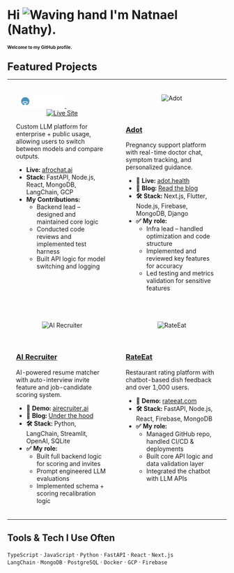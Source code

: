 <h1 align="left">
  Hi <img src="https://media.giphy.com/media/hvRJCLFzcasrR4ia7z/giphy.gif" width="30" alt="Waving hand"/> I'm Natnael (Nathy).<br/>
  <span style="font-size: 10px;">Welcome to my GitHub profile.</span>
</h1>

<table>
  <p><strong style="font-size: 24px;">Featured Projects</strong></p>
  <tr>
    <td width="50%" valign="top" style="padding: 20px;">
      <p align="center">
        <a href="https://github.com/YourLinkHere" target="_blank" title="GitHub Repository">
          <img src="./afrochat-transparent-bg-logo.svg" alt="Repo Link" width="50%"/>
        </a>
        &nbsp;&nbsp;&nbsp;&nbsp;&nbsp;&nbsp;&nbsp;&nbsp;&nbsp;&nbsp;&nbsp;&nbsp;&nbsp;&nbsp;&nbsp;&nbsp;&nbsp;&nbsp;&nbsp;&nbsp;&nbsp;&nbsp;&nbsp;&nbsp;
        <a href="https://afrochat.app" target="_blank" title="Visit Live Site">
          <img src="https://media4.giphy.com/media/v1.Y2lkPTc5MGI3NjExZW40NHBweGkzY3kyNGdxc3lwNGxiem1pcXo0bTRoeDFtNGh1cXkzaCZlcD12MV9pbnRlcm5hbF9naWZfYnlfaWQmY3Q9cw/WT5h7PgVSScLLKtMaS/giphy.gif" alt="Live Site" width="20%"/>
        </a
      </p>
      <p>Custom LLM platform for enterprise + public usage, allowing users to switch between models and compare outputs.</p>
      <ul>
        <li><strong>Live:</strong> <a href="https://afrochat.app">afrochat.ai</a></li>
        <li><strong>Stack:</strong> FastAPI, Node.js, React, MongoDB, LangChain, GCP</li>
        <li><strong>My Contributions:</strong>
          <ul>
            <li>Backend lead – designed and maintained core logic</li>
            <li>Conducted code reviews and implemented test harness</li>
            <li>Built API logic for model switching and logging</li>
          </ul>
        </li>
      </ul>
    </td>
    <td width="50%" valign="top" style="padding: 20px;">
      <p align="center">
        <img src="https://your-image-link.com/adot.png" alt="Adot" width="100%"/>
      </p>
      <br>
      <h3><a href="https://github.com/YourLinkHere">Adot</a></h3>
      <p>Pregnancy support platform with real-time doctor chat, symptom tracking, and personalized guidance.</p>
      <ul>
        <li><strong>🔗 Live:</strong> <a href="https://adot.health">adot.health</a></li>
        <li><strong>📝 Blog:</strong> <a href="https://your-blog-link.com/adot">Read the blog</a></li>
        <li><strong>🛠️ Stack:</strong> Next.js, Flutter, Node.js, Firebase, MongoDB, Django</li>
        <li><strong>✅ My role:</strong>
          <ul>
            <li>Infra lead – handled optimization and code structure</li>
            <li>Implemented and reviewed key features for accuracy</li>
            <li>Led testing and metrics validation for sensitive features</li>
          </ul>
        </li>
      </ul>
    </td>
  </tr>
  <tr>
    <td width="50%" valign="top" style="padding: 20px;">
      <p align="center">
        <img src="https://your-image-link.com/ai-recruiter.png" alt="AI Recruiter" width="100%"/>
      </p>
      <br>
      <h3><a href="https://github.com/YourLinkHere">AI Recruiter</a></h3>
      <p>AI-powered resume matcher with auto-interview invite feature and job-candidate scoring system.</p>
      <ul>
        <li><strong>🔗 Demo:</strong> <a href="https://airecruiter.ai">airecruiter.ai</a></li>
        <li><strong>📝 Blog:</strong> <a href="https://your-blog-link.com/ai-recruiter">Under the hood</a></li>
        <li><strong>🛠️ Stack:</strong> Python, LangChain, Streamlit, OpenAI, SQLite</li>
        <li><strong>✅ My role:</strong>
          <ul>
            <li>Built full backend logic for scoring and invites</li>
            <li>Prompt engineered LLM evaluations</li>
            <li>Implemented schema + scoring recalibration logic</li>
          </ul>
        </li>
      </ul>
    </td>
    <td width="50%" valign="top" style="padding: 20px;">
      <p align="center">
        <img src="https://your-image-link.com/rateeat.png" alt="RateEat" width="100%"/>
      </p>
      <br>
      <h3><a href="https://github.com/YourLinkHere">RateEat</a></h3>
      <p>Restaurant rating platform with chatbot-based dish feedback and over 1,000 users.</p>
      <ul>
        <li><strong>🔗 Demo:</strong> <a href="https://rateeat.com">rateeat.com</a></li>
        <li><strong>🛠️ Stack:</strong> FastAPI, Node.js, React, Firebase, MongoDB</li>
        <li><strong>✅ My role:</strong>
          <ul>
            <li>Managed GitHub repo, handled CI/CD & deployments</li>
            <li>Built core API logic and data validation layer</li>
            <li>Integrated the chatbot with LLM APIs</li>
          </ul>
        </li>
      </ul>
    </td>
  </tr>
</table>

## Tools & Tech I Use Often
`TypeScript` · `JavaScript` · `Python` · `FastAPI` · `React` · `Next.js`  
`LangChain` · `MongoDB` · `PostgreSQL` · `Docker` · `GCP` · `Firebase`
